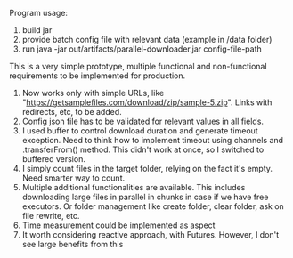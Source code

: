 Program usage:
1. build jar
2. provide batch config file with relevant data (example in /data folder)
3. run java -jar out/artifacts/parallel-downloader.jar config-file-path

This is a very simple prototype, multiple functional and non-functional requirements to be implemented for production.
1. Now works only with simple URLs, like "https://getsamplefiles.com/download/zip/sample-5.zip". Links with redirects, etc, to be added.
2. Config json file has to be validated for relevant values in all fields.
3. I used buffer to control download duration and generate timeout exception. Need to think how to implement timeout using channels and .transferFrom() method. This didn't work at once, so I switched to buffered version.
4. I simply count files in the target folder, relying on the fact it's empty. Need smarter way to count.
5. Multiple additional functionalities are available. This includes downloading large files in parallel in chunks in case if we have free executors. Or folder management like create folder, clear folder, ask on file rewrite, etc.
6. Time measurement could be implemented as aspect 
7. It worth considering reactive approach, with Futures. However, I don't see large benefits from this
